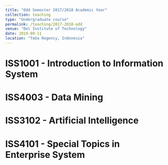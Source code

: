 ```yaml
---
title: "Odd Semester 2017/2018 Academic Year"
collection: teaching
type: "Undergraduate course"
permalink: /teaching/2017-2018-odd
venue: "Del Institute of Technology"
date: 2019-09-11
location: "Toba Regency, Indonesia"
---
```


ISS1001	- Introduction to Information System
======

ISS4003	- Data Mining
======

ISS3102	- Artificial Intelligence
======

ISS4101	- Special Topics in Enterprise System
======